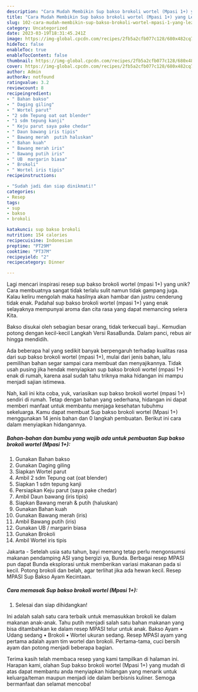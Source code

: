 ```yaml
---
description: "Cara Mudah Membikin Sup bakso brokoli wortel (Mpasi 1+) yang Lezat"
title: "Cara Mudah Membikin Sup bakso brokoli wortel (Mpasi 1+) yang Lezat"
slug: 102-cara-mudah-membikin-sup-bakso-brokoli-wortel-mpasi-1-yang-lezat
category: Uncategorized
date: 2023-03-19T18:31:45.241Z
image: https://img-global.cpcdn.com/recipes/2fb5a2cfb077c128/680x482cq70/sup-bakso-brokoli-wortel-mpasi-1-foto-resep-utama.jpg
hideToc: false
enableToc: true
enableTocContent: false
thumbnail: https://img-global.cpcdn.com/recipes/2fb5a2cfb077c128/680x482cq70/sup-bakso-brokoli-wortel-mpasi-1-foto-resep-utama.jpg
cover: https://img-global.cpcdn.com/recipes/2fb5a2cfb077c128/680x482cq70/sup-bakso-brokoli-wortel-mpasi-1-foto-resep-utama.jpg
author: Admin
authorAv: notfound
ratingvalue: 3.2
reviewcount: 8
recipeingredient:
- " Bahan bakso"
- " Daging giling"
- " Wortel parut"
- "2 sdm Tepung oat oat blender"
- "1 sdm tepung kanji"
- " Keju parut saya pake chedar"
- " Daun bawang iris tipis"
- " Bawang merah  putih haluskan"
- " Bahan kuah"
- " Bawang merah iris"
- " Bawang putih iris"
- " UB  margarin biasa"
- " Brokoli"
- " Wortel iris tipis"
recipeinstructions:

- "Sudah jadi dan siap dinikmati!"
categories:
- Resep
tags:
- sup
- bakso
- brokoli

katakunci: sup bakso brokoli 
nutrition: 154 calories
recipecuisine: Indonesian
preptime: "PT29M"
cooktime: "PT37M"
recipeyield: "2"
recipecategory: Dinner

---
```





Lagi mencari inspirasi resep sup bakso brokoli wortel (mpasi 1+) yang unik? Cara membuatnya sangat tidak terlalu sulit namun tidak gampang juga. Kalau keliru mengolah maka hasilnya akan hambar dan justru cenderung tidak enak. Padahal sup bakso brokoli wortel (mpasi 1+) yang enak selayaknya mempunyai aroma dan cita rasa yang dapat memancing selera Kita.





Bakso disukai oleh sebagian besar orang, tidak terkecuali bayi.. Kemudian potong dengan kecil-kecil Langkah Versi RasaBunda. Dalam panci, rebus air hingga mendidih.

Ada beberapa hal yang sedikit banyak berpengaruh terhadap kualitas rasa dari sup bakso brokoli wortel (mpasi 1+), mulai dari jenis bahan, lalu pemilihan bahan segar sampai cara membuat dan menyajikannya. Tidak usah pusing jika hendak menyiapkan sup bakso brokoli wortel (mpasi 1+) enak di rumah, karena asal sudah tahu triknya maka hidangan ini mampu menjadi sajian istimewa.






Nah, kali ini kita coba, yuk, variasikan sup bakso brokoli wortel (mpasi 1+) sendiri di rumah. Tetap dengan bahan yang sederhana, hidangan ini dapat memberi manfaat untuk membantu menjaga kesehatan tubuhmu sekeluarga. Kamu dapat membuat Sup bakso brokoli wortel (Mpasi 1+) menggunakan 14 jenis bahan dan 0 langkah pembuatan. Berikut ini cara dalam menyiapkan hidangannya.

<!--inarticleads1-->

##### Bahan-bahan dan bumbu yang wajib ada untuk pembuatan Sup bakso brokoli wortel (Mpasi 1+):

1. Gunakan  Bahan bakso
1. Gunakan  Daging giling
1. Siapkan  Wortel parut
1. Ambil 2 sdm Tepung oat (oat blender)
1. Siapkan 1 sdm tepung kanji
1. Persiapkan  Keju parut (saya pake chedar)
1. Ambil  Daun bawang (iris tipis)
1. Siapkan  Bawang merah &amp; putih (haluskan)
1. Gunakan  Bahan kuah
1. Gunakan  Bawang merah (iris)
1. Ambil  Bawang putih (iris)
1. Gunakan  UB / margarin biasa
1. Gunakan  Brokoli
1. Ambil  Wortel iris tipis


Jakarta - Setelah usia satu tahun, bayi memang tetap perlu mengonsumsi makanan pendamping ASI yang bergizi ya, Bunda. Berbagai resep MPASI pun dapat Bunda eksplorasi untuk memberikan variasi makanan pada si kecil. Potong brokoli dan belah, agar terlihat jika ada hewan kecil. Resep MPASI Sup Bakso Ayam Kecintaan. 

<!--inarticleads2-->

##### Cara memasak Sup bakso brokoli wortel (Mpasi 1+):


1. Selesai dan siap dihidangkan!

Ini adalah salah satu cara terbaik untuk memasukkan brokoli ke dalam makanan anak-anak. Tahu putih menjadi salah satu bahan makanan yang bisa ditambahkan ke dalam resep MPASI telur untuk anak. Bakso Ayam • Udang sedang • Brokoli • Wortel ukuran sedang. Resep MPASI ayam yang pertama adalah ayam tim wortel dan brokoli. Pertama-tama, cuci bersih ayam dan potong menjadi beberapa bagian. 

Terima kasih telah membaca resep yang kami tampilkan di halaman ini. Harapan kami, olahan Sup bakso brokoli wortel (Mpasi 1+) yang mudah di atas dapat membantu anda menyiapkan hidangan yang menarik untuk keluarga/teman maupun menjadi ide dalam berbisnis kuliner. Semoga bermanfaat dan selamat mencoba!
